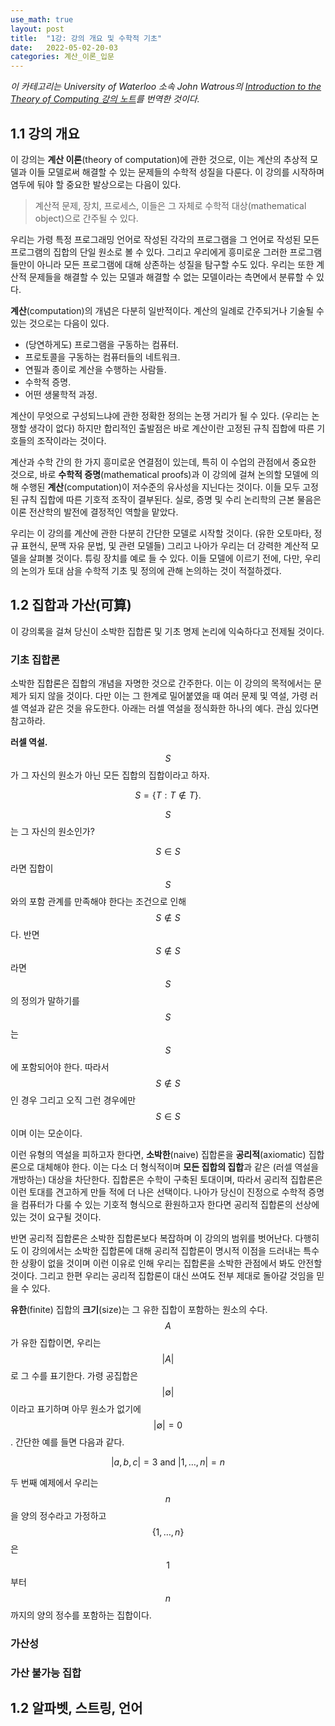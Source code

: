 ```yaml
---
use_math: true
layout: post
title:  "1강: 강의 개요 및 수학적 기초"
date:   2022-05-02-20-03
categories: 계산_이론_입문
---
```

*이 카테고리는 University of Waterloo 소속 John Watrous의 [Introduction to the Theory of Computing 강의 노트](https://cs.uwaterloo.ca/~watrous/ToC-notes/)를 번역한 것이다.*

## 1.1 강의 개요

이 강의는 **계산 이론**(theory of computation)에 관한 것으로, 이는 계산의 추상적 모델과 이들 모델로써 해결할 수 있는 문제들의 수학적 성질을 다룬다. 이 강의를 시작하며 염두에 둬야 할 중요한 발상으로는 다음이 있다.

> 계산적 문제, 장치, 프로세스, 이들은 그 자체로 수학적 대상(mathematical object)으로 간주될 수 있다.

우리는 가령 특정 프로그래밍 언어로 작성된 각각의 프로그램을 그 언어로 작성된 모든 프로그램의 집합의 단일 원소로 볼 수 있다. 그리고 우리에게 흥미로운 그러한 프로그램들만이 아니라 모든 프로그램에 대해 상존하는 성질을 탐구할 수도 있다. 우리는 또한 계산적 문제들을 해결할 수 있는 모델과 해결할 수 없는 모델이라는 측면에서 분류할 수 있다.

**계산**(computation)의 개념은 다분히 일반적이다. 계산의 일례로 간주되거나 기술될 수 있는 것으로는 다음이 있다.

- (당연하게도) 프로그램을 구동하는 컴퓨터.
- 프로토콜을 구동하는 컴퓨터들의 네트워크.
- 연필과 종이로 계산을 수행하는 사람들.
- 수학적 증명.
- 어떤 생물학적 과정.

계산이 무엇으로 구성되느냐에 관한 정확한 정의는 논쟁 거리가 될 수 있다. (우리는 논쟁할 생각이 없다) 하지만 합리적인 출발점은 바로 계산이란 고정된 규칙 집합에 따른 기호들의 조작이라는 것이다.

계산과 수학 간의 한 가지 흥미로운 연결점이 있는데, 특히 이 수업의 관점에서 중요한 것으로, 바로 **수학적 증명**(mathematical proofs)과 이 강의에 걸쳐 논의할 모델에 의해 수행된 **계산**(computation)이 저수준의 유사성을 지닌다는 것이다. 이들 모두 고정된 규칙 집합에 따른 기호적 조작이 결부된다. 실로, 증명 및 수리 논리학의 근본 물음은 이론 전산학의 발전에 결정적인 역할을 맡았다.

우리는 이 강의를 계산에 관한 다분히 간단한 모델로 시작할 것이다. (유한 오토마타, 정규 표현식, 문맥 자유 문법, 및 관련 모델들) 그리고 나아가 우리는 더 강력한 계산적 모델을 살펴볼 것이다. 튜링 장치를 예로 들 수 있다. 이들 모델에 이르기 전에, 다만, 우리의 논의가 토대 삼을 수학적 기초 및 정의에 관해 논의하는 것이 적절하겠다.

## 1.2 집합과 가산(可算)

이 강의록을 걸쳐 당신이 소박한 집합론 및 기초 명제 논리에 익숙하다고 전제될 것이다.

### 기초 집합론

소박한 집합론은 집합의 개념을 자명한 것으로 간주한다. 이는 이 강의의 목적에서는 문제가 되지 않을 것이다. 다만 이는 그 한계로 밀어붙였을 때 여러 문제 및 역설, 가령 러셀 역설과 같은 것을 유도한다. 아래는 러셀 역설을 정식화한 하나의 예다. 관심 있다면 참고하라.

**러셀 역설.** $$S$$가 그 자신의 원소가 아닌 모든 집합의 집합이라고 하자.

$$ 
S= \{ T:T\notin{T} \}. 
$$

$$S$$는 그 자신의 원소인가?

$$S\in{S}$$라면 집합이 $$S$$와의 포함 관계를 만족해야 한다는 조건으로 인해 $$S\notin{S}$$다. 반면 $$S\notin{S}$$라면 $$S$$의 정의가 말하기를 $$S$$는 $$S$$에 포함되어야 한다. 따라서 $$S\notin{S}$$인 경우 그리고 오직 그런 경우에만 $$S\in{S}$$이며 이는 모순이다.

이런 유형의 역설을 피하고자 한다면, **소박한**(naive) 집합론을 **공리적**(axiomatic) 집합론으로 대체해야 한다. 이는 다소 더 형식적이며 **모든 집합의 집합**과 같은 (러셀 역설을 개방하는) 대상을 차단한다. 집합론은 수학이 구축된 토대이며, 따라서 공리적 집합론은 이런 토대를 견고하게 만들 적에 더 나은 선택이다. 나아가 당신이 진정으로 수학적 증명을 컴퓨터가 다룰 수 있는 기호적 형식으로 환원하고자 한다면 공리적 집합론의 선상에 있는 것이 요구될 것이다.

반면 공리적 집합론은 소박한 집합론보다 복잡하며 이 강의의 범위를 벗어난다. 다행히도 이 강의에서는 소박한 집합론에 대해 공리적 집합론이 명시적 이점을 드러내는 특수한 상황이 없을 것이며 이런 이유로 인해 우리는 집합론을 소박한 관점에서 봐도 안전할 것이다. 그리고 한편 우리는 공리적 집합론이 대신 쓰여도 전부 제대로 돌아갈 것임을 믿을 수 있다.

**유한**(finite) 집합의 **크기**(size)는 그 유한 집합이 포함하는 원소의 수다. $$A$$가 유한 집합이면, 우리는 $$\vert A \vert$$로 그 수를 표기한다. 가령 공집합은 $$\vert \emptyset \vert$$이라고 표기하며 아무 원소가 없기에 $$\vert\emptyset\vert=0$$. 간단한 예를 들면 다음과 같다.

$$
|{a,b,c}|=3\textrm{ and }|{1,\ldots,n}|=n\tag{1.1}
$$

두 번째 예제에서 우리는 $$n$$을 양의 정수라고 가정하고 $$\{1,\ldots,n\}$$은 $$1$$부터 $$n$$까지의 양의 정수를 포함하는 집합이다.

### 가산성

### 가산 불가능 집합

## 1.2 알파벳, 스트링, 언어